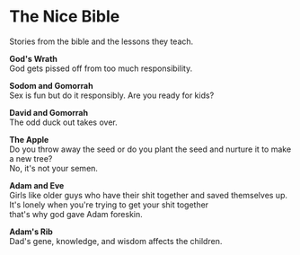 # The Nice Bible

Stories from the bible and the lessons they teach.

**God's Wrath**\
God gets pissed off from too much responsibility.

**Sodom and Gomorrah**\
Sex is fun but do it responsibly. Are you ready for kids?

**David and Gomorrah**\
The odd duck out takes over.

**The Apple**\
Do you throw away the seed or do you plant the seed and nurture it to make a new tree?\
No, it's not your semen.

**Adam and Eve**\
Girls like older guys who have their shit together and saved themselves up.\
It's lonely when you're trying to get your shit together\
that's why god gave Adam foreskin.

**Adam's Rib**\
Dad's gene, knowledge, and wisdom affects the children.
